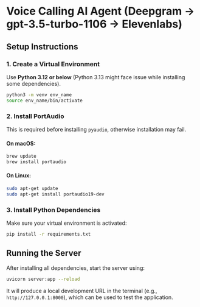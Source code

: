 # Voice Calling AI Agent (Deepgram -> gpt-3.5-turbo-1106 -> Elevenlabs)

## Setup Instructions

### 1. Create a Virtual Environment

Use **Python 3.12 or below** (Python 3.13 might face issue while installing some dependencies).

```bash
python3 -m venv env_name
source env_name/bin/activate  
```

### 2. Install PortAudio

This is required before installing `pyaudio`, otherwise installation may fail.

#### On macOS:
```bash
brew update
brew install portaudio
```

#### On Linux:
```bash
sudo apt-get update
sudo apt-get install portaudio19-dev
```

### 3. Install Python Dependencies

Make sure your virtual environment is activated:

```bash
pip install -r requirements.txt
```

## Running the Server

After installing all dependencies, start the server using:

```bash
uvicorn server:app --reload
```

It will produce a local development URL in the terminal (e.g., `http://127.0.0.1:8000`), which can be used to test the application.
